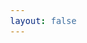 ```yaml
---
layout: false
---
```


<div ref="el" class="vp-raw demo"></div>

<script setup lang="ts">
import { createApp } from "whyframe:app";
import { onMounted, ref } from "vue";
import { withBase } from "vitepress";

const el = ref();

onMounted(() => {
  const iframe = window.frameElement;
  const whyId = iframe?.dataset.whyId || "";
  const hasBase = whyId.startsWith(withBase("/"));

  el.value.parentElement.dataset.demo = iframe?.dataset.layout || "center";
  if (!hasBase) iframe.dataset.whyId = withBase(whyId); // Resolve whyframe with correct base URL
  createApp(el.value);
});
</script>
<style>
  body {
    margin: auto!important;
    font-size: var(--mt-font-md-max); /* Prevent fluid when in Whyframe */
  }
  [data-demo] { padding: 5% }
  [data-demo="grid"],
  [data-demo="grid"] > *,
  [data-demo="center"] {
    align-items: center;
    align-content: center;
    box-sizing: border-box;
    display: flex;
    flex-wrap: wrap;
    gap: .5rem;
    justify-content: center;
    min-height: 100vh;
    &  > * { min-width: 0 }
  }
  [data-demo="grid"] > * { min-height: 0 }
  [data-demo="grid"] > * > hr { flex: 1 0 100%; visibility: hidden }
</style>